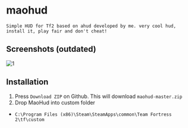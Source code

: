 # maohud

```
Simple HUD for Tf2 based on ahud developed by me. very cool hud, install it, play fair and don't cheat!
```


## Screenshots (outdated)

![1](https://files.catbox.moe/kc6iok.jpg)

## Installation

1. Press `Download ZIP` on Github. This will download `maohud-master.zip`
2. Drop MaoHud into custom folder
+ `C:\Program Files (x86)\Steam\SteamApps\common\Team Fortress 2\tf\custom`

